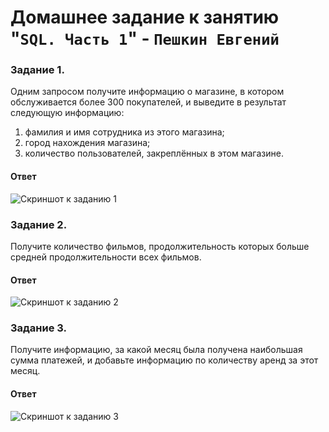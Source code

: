 # Домашнее задание к занятию "`SQL. Часть 1`" - `Пешкин Евгений`

### Задание 1.
Одним запросом получите информацию о магазине, в котором обслуживается более 300 покупателей, 
и выведите в результат следующую информацию:

1) фамилия и имя сотрудника из этого магазина;
2) город нахождения магазина;
3) количество пользователей, закреплённых в этом магазине.

#### Ответ
![Скриншот к заданию 1](https://github.com/SoReX48/12-04.md/blob/main/SQL_Часть_2/1.png)

### Задание 2.
Получите количество фильмов, продолжительность которых больше средней продолжительности всех фильмов.

#### Ответ
![Скриншот к заданию 2](https://github.com/SoReX48/12-04.md/blob/main/SQL_Часть_2/2.png)
### Задание 3.
Получите информацию, за какой месяц была получена наибольшая сумма платежей, и добавьте информацию по количеству аренд за этот месяц.
#### Ответ
![Скриншот к заданию 3](https://github.com/SoReX48/12-04.md/blob/main/SQL_Часть_2/3.png)

